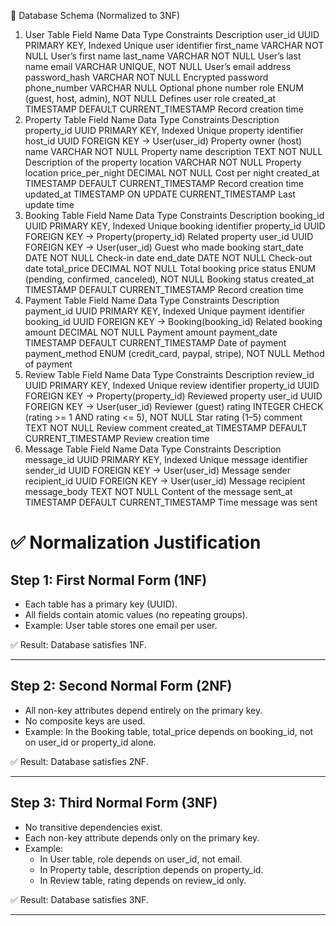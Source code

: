 🧩 Database Schema (Normalized to 3NF)
1. User Table
Field Name	Data Type	Constraints	Description
user_id	UUID	PRIMARY KEY, Indexed	Unique user identifier
first_name	VARCHAR	NOT NULL	User’s first name
last_name	VARCHAR	NOT NULL	User’s last name
email	VARCHAR	UNIQUE, NOT NULL	User’s email address
password_hash	VARCHAR	NOT NULL	Encrypted password
phone_number	VARCHAR	NULL	Optional phone number
role	ENUM	(guest, host, admin), NOT NULL	Defines user role
created_at	TIMESTAMP	DEFAULT CURRENT_TIMESTAMP	Record creation time
2. Property Table
Field Name	Data Type	Constraints	Description
property_id	UUID	PRIMARY KEY, Indexed	Unique property identifier
host_id	UUID	FOREIGN KEY → User(user_id)	Property owner (host)
name	VARCHAR	NOT NULL	Property name
description	TEXT	NOT NULL	Description of the property
location	VARCHAR	NOT NULL	Property location
price_per_night	DECIMAL	NOT NULL	Cost per night
created_at	TIMESTAMP	DEFAULT CURRENT_TIMESTAMP	Record creation time
updated_at	TIMESTAMP	ON UPDATE CURRENT_TIMESTAMP	Last update time
3. Booking Table
Field Name	Data Type	Constraints	Description
booking_id	UUID	PRIMARY KEY, Indexed	Unique booking identifier
property_id	UUID	FOREIGN KEY → Property(property_id)	Related property
user_id	UUID	FOREIGN KEY → User(user_id)	Guest who made booking
start_date	DATE	NOT NULL	Check-in date
end_date	DATE	NOT NULL	Check-out date
total_price	DECIMAL	NOT NULL	Total booking price
status	ENUM	(pending, confirmed, canceled), NOT NULL	Booking status
created_at	TIMESTAMP	DEFAULT CURRENT_TIMESTAMP	Record creation time
4. Payment Table
Field Name	Data Type	Constraints	Description
payment_id	UUID	PRIMARY KEY, Indexed	Unique payment identifier
booking_id	UUID	FOREIGN KEY → Booking(booking_id)	Related booking
amount	DECIMAL	NOT NULL	Payment amount
payment_date	TIMESTAMP	DEFAULT CURRENT_TIMESTAMP	Date of payment
payment_method	ENUM	(credit_card, paypal, stripe), NOT NULL	Method of payment
5. Review Table
Field Name	Data Type	Constraints	Description
review_id	UUID	PRIMARY KEY, Indexed	Unique review identifier
property_id	UUID	FOREIGN KEY → Property(property_id)	Reviewed property
user_id	UUID	FOREIGN KEY → User(user_id)	Reviewer (guest)
rating	INTEGER	CHECK (rating >= 1 AND rating <= 5), NOT NULL	Star rating (1–5)
comment	TEXT	NOT NULL	Review comment
created_at	TIMESTAMP	DEFAULT CURRENT_TIMESTAMP	Review creation time
6. Message Table
Field Name	Data Type	Constraints	Description
message_id	UUID	PRIMARY KEY, Indexed	Unique message identifier
sender_id	UUID	FOREIGN KEY → User(user_id)	Message sender
recipient_id	UUID	FOREIGN KEY → User(user_id)	Message recipient
message_body	TEXT	NOT NULL	Content of the message
sent_at	TIMESTAMP	DEFAULT CURRENT_TIMESTAMP	Time message was sent


# ✅ Normalization Justification

## Step 1: First Normal Form (1NF)
- Each table has a primary key (UUID).
- All fields contain atomic values (no repeating groups).
- Example: User table stores one email per user.

✅ Result: Database satisfies 1NF.

---

## Step 2: Second Normal Form (2NF)
- All non-key attributes depend entirely on the primary key.
- No composite keys are used.
- Example: In the Booking table, total_price depends on booking_id, not on user_id or property_id alone.

✅ Result: Database satisfies 2NF.

---

## Step 3: Third Normal Form (3NF)
- No transitive dependencies exist.
- Each non-key attribute depends only on the primary key.
- Example:
  - In User table, role depends on user_id, not email.
  - In Property table, description depends on property_id.
  - In Review table, rating depends on review_id only.

✅ Result: Database satisfies 3NF.

---


